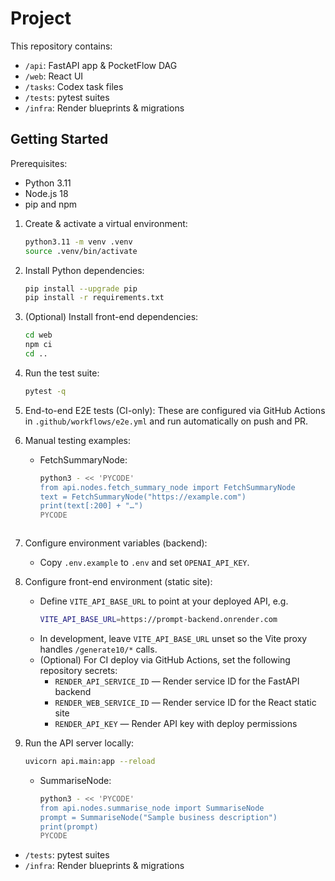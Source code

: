 # Project

This repository contains:

- `/api`: FastAPI app & PocketFlow DAG
- `/web`: React UI
- `/tasks`: Codex task files
- `/tests`: pytest suites
- `/infra`: Render blueprints & migrations

## Getting Started

Prerequisites:
- Python 3.11
- Node.js 18
- pip and npm

1. Create & activate a virtual environment:
   ```bash
   python3.11 -m venv .venv
   source .venv/bin/activate
   ```

2. Install Python dependencies:
   ```bash
   pip install --upgrade pip
   pip install -r requirements.txt
   ```

3. (Optional) Install front-end dependencies:
   ```bash
   cd web
   npm ci
   cd ..
   ```

4. Run the test suite:
   ```bash
   pytest -q
   ```
  
5. End-to-end E2E tests (CI-only):
   These are configured via GitHub Actions in `.github/workflows/e2e.yml` and run automatically on push and PR.  

5. Manual testing examples:
   - FetchSummaryNode:
     ```bash
     python3 - << 'PYCODE'
     from api.nodes.fetch_summary_node import FetchSummaryNode
     text = FetchSummaryNode("https://example.com")
     print(text[:200] + "…")
     PYCODE
    ```

6. Configure environment variables (backend):
   - Copy `.env.example` to `.env` and set `OPENAI_API_KEY`.

7. Configure front-end environment (static site):
   - Define `VITE_API_BASE_URL` to point at your deployed API, e.g.
     ```bash
     VITE_API_BASE_URL=https://prompt-backend.onrender.com
     ```
   - In development, leave `VITE_API_BASE_URL` unset so the Vite proxy handles `/generate10/*` calls.
   - (Optional) For CI deploy via GitHub Actions, set the following repository secrets:
     - `RENDER_API_SERVICE_ID` — Render service ID for the FastAPI backend
     - `RENDER_WEB_SERVICE_ID` — Render service ID for the React static site
     - `RENDER_API_KEY` — Render API key with deploy permissions

7. Run the API server locally:
   ```bash
   uvicorn api.main:app --reload
   ```
   - SummariseNode:
     ```bash
     python3 - << 'PYCODE'
     from api.nodes.summarise_node import SummariseNode
     prompt = SummariseNode("Sample business description")
     print(prompt)
     PYCODE
     ```
- `/tests`: pytest suites
- `/infra`: Render blueprints & migrations
